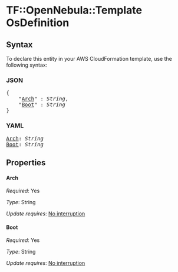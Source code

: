 # TF::OpenNebula::Template OsDefinition

## Syntax

To declare this entity in your AWS CloudFormation template, use the following syntax:

### JSON

<pre>
{
    "<a href="#arch" title="Arch">Arch</a>" : <i>String</i>,
    "<a href="#boot" title="Boot">Boot</a>" : <i>String</i>
}
</pre>

### YAML

<pre>
<a href="#arch" title="Arch">Arch</a>: <i>String</i>
<a href="#boot" title="Boot">Boot</a>: <i>String</i>
</pre>

## Properties

#### Arch

_Required_: Yes

_Type_: String

_Update requires_: [No interruption](https://docs.aws.amazon.com/AWSCloudFormation/latest/UserGuide/using-cfn-updating-stacks-update-behaviors.html#update-no-interrupt)

#### Boot

_Required_: Yes

_Type_: String

_Update requires_: [No interruption](https://docs.aws.amazon.com/AWSCloudFormation/latest/UserGuide/using-cfn-updating-stacks-update-behaviors.html#update-no-interrupt)

